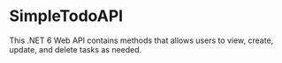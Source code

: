 # SimpleTodoAPI
This .NET 6 Web API contains methods that allows users to view, create, update, and delete tasks as needed.
